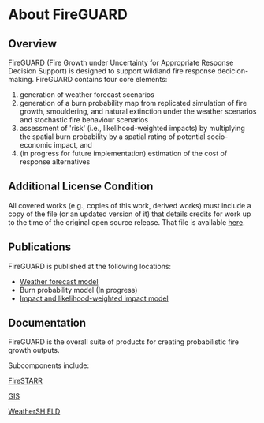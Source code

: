 # About FireGUARD

## Overview

FireGUARD (Fire Growth under Uncertainty for Appropriate Response Decision Support) is designed to support wildland fire response decicion-making. FireGUARD contains four core elements:

1. generation of weather forecast scenarios
2. generation of a burn probability map from replicated simulation of fire growth, smouldering, and natural extinction under the weather scenarios and stochastic fire behaviour scenarios
3. assessment of 'risk' (i.e., likelihood-weighted impacts) by multiplying the spatial burn probability by a spatial rating of potential socio-economic impact, and
4. (in progress for future implementation) estimation of the cost of response alternatives

## Additional License Condition

All covered works (e.g., copies of this work, derived works) must include a copy of the file (or an updated version of it) that details credits for work up to the time of the original open source release. That file is available [here](ORIGIN.md).

## Publications

FireGUARD is published at the following locations:

- [Weather forecast model](https://doi.org/10.3390/fire3020016)
- Burn probability model (In progress)
- [Impact and likelihood-weighted impact model](https://doi.org/10.1071/WF18189)


## Documentation

FireGUARD is the overall suite of products for creating probabilistic fire growth outputs.

Subcomponents include:

[FireSTARR](FireSTARR)

[GIS](GIS)

[WeatherSHIELD](WeatherSHIELD)

<!-- @diafile DataFlow.dia -->
